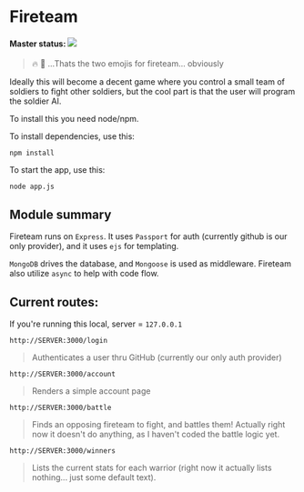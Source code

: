 # Fireteam

#### Master status: ![](https://api.travis-ci.org/ngallagher87/fireteam.png?branch=master)

> :fire: :two_men_holding_hands: ...Thats the two emojis for fireteam… obviously

Ideally this will become a decent game where you control a small team of soldiers to fight other soldiers, but the cool part is that the user will program the soldier AI.

To install this you need node/npm.

To install dependencies, use this:

	npm install
	
To start the app, use this:

	node app.js
	
## Module summary

Fireteam runs on `Express`. It uses `Passport` for auth (currently github is our only provider), and it uses `ejs` for templating.

`MongoDB` drives the database, and `Mongoose` is used as middleware. Fireteam also utilize `async` to help with code flow.
	
## Current routes:

If you're running this local, server = `127.0.0.1`

	http://SERVER:3000/login
	
> Authenticates a user thru GitHub (currently our only auth provider)

	http://SERVER:3000/account
	
> Renders a simple account page

	http://SERVER:3000/battle
	
> Finds an opposing fireteam to fight, and battles them! Actually right now it doesn't do anything, as I haven't coded the battle logic yet.

	http://SERVER:3000/winners
	
> Lists the current stats for each warrior (right now it actually lists nothing... just some default text).



